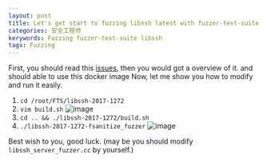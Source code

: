 ```yaml
---
layout: post
title: Let's get start to fuzzing libssh latest with fuzzer-test-suite
categories: 安全工程师
kerywords: Fuzzing fuzzer-test-suite libssh
tags: Fuzzing
---
```


First, you should read this [issues](https://github.com/mylamour/blog/issues/63), then you would got a overview of it.  and should able to use this docker image
Now, let me show you how to modify and run it easily.

1. `cd /root/FTS/libssh-2017-1272`
2. `vim build.sh`
![image](https://user-images.githubusercontent.com/12653147/62205063-25751180-b3c1-11e9-8811-6597116f9582.png)
3. `cd .. && ./libssh-2017-1272/build.sh`
4. `./libssh-2017-1272-fsanitize_fuzzer`
![image](https://user-images.githubusercontent.com/12653147/62205143-5d7c5480-b3c1-11e9-882a-a5503bd6d580.png)

Best wish to you, good luck.  (may be you should modify `libssh_server_fuzzer.cc` by yourself.)
